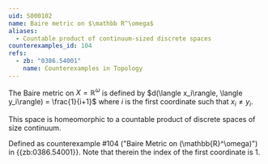 ```yaml
---
uid: S000102
name: Baire metric on $\mathbb R^\omega$
aliases:
  - Countable product of continuum-sized discrete spaces
counterexamples_id: 104
refs:
  - zb: "0386.54001"
    name: Counterexamples in Topology
---
```

The Baire metric on $X =\mathbb{R}^\omega$ is defined by $d(\langle x_i\rangle, \langle y_i\rangle) = \frac{1}{i+1}$ where $i$ is the first coordinate such that $x_i \neq y_i$.

This space is homeomorphic to a countable product of discrete spaces of
size continuum.

Defined as counterexample #104 ("Baire Metric on \(\mathbb{R}^\omega\)")
in {{zb:0386.54001}}. Note that therein the index of the first coordinate is $1$.
